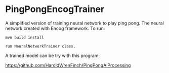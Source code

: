 # PingPongEncogTrainer

A simplified version of training neural network to play ping pong. 
The neural network created with Encog framework.
To run:

    mvn build install 
    
    run NeuralNetworkTrainer class.

A trained model can be try with this program:

https://github.com/HaroldWrenFinch/PingPongAiProcessing
